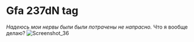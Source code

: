 # Gfa 237dN tag
*Надеюсь мои нервы были были потрачены не напрасно.*
Что я вообще делаю?
![Screenshot_36](https://user-images.githubusercontent.com/66412740/83863991-900f8000-a73d-11ea-8d16-a7a96c8e91c8.png)
